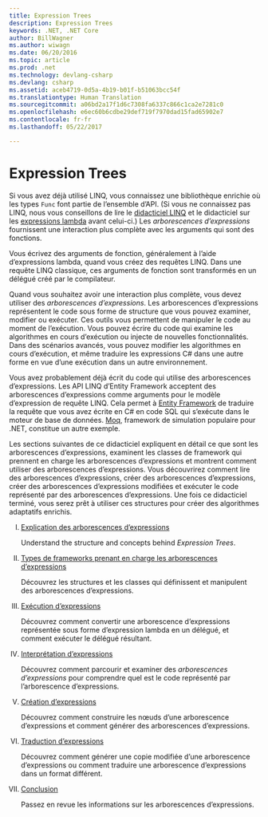 ```yaml
---
title: Expression Trees
description: Expression Trees
keywords: .NET, .NET Core
author: BillWagner
ms.author: wiwagn
ms.date: 06/20/2016
ms.topic: article
ms.prod: .net
ms.technology: devlang-csharp
ms.devlang: csharp
ms.assetid: aceb4719-0d5a-4b19-b01f-b51063bcc54f
ms.translationtype: Human Translation
ms.sourcegitcommit: a06bd2a17f1d6c7308fa6337c866c1ca2e7281c0
ms.openlocfilehash: e6ec60b6cdbe29def719f7970dad15fad65902e7
ms.contentlocale: fr-fr
ms.lasthandoff: 05/22/2017

---
```


# <a name="expression-trees"></a>Expression Trees

Si vous avez déjà utilisé LINQ, vous connaissez une bibliothèque enrichie où les types `Func` font partie de l’ensemble d’API. (Si vous ne connaissez pas LINQ, nous vous conseillons de lire le [didacticiel LINQ](linq/index.md) et le didacticiel sur les [expressions lambda](lambda-expressions.md) avant celui-ci.) Les *arborescences d’expressions* fournissent une interaction plus complète avec les arguments qui sont des fonctions.

Vous écrivez des arguments de fonction, généralement à l’aide d’expressions lambda, quand vous créez des requêtes LINQ. Dans une requête LINQ classique, ces arguments de fonction sont transformés en un délégué créé par le compilateur. 

Quand vous souhaitez avoir une interaction plus complète, vous devez utiliser des *arborescences d’expressions*.
Les arborescences d’expressions représentent le code sous forme de structure que vous pouvez examiner, modifier ou exécuter. Ces outils vous permettent de manipuler le code au moment de l’exécution. Vous pouvez écrire du code qui examine les algorithmes en cours d’exécution ou injecte de nouvelles fonctionnalités. Dans des scénarios avancés, vous pouvez modifier les algorithmes en cours d’exécution, et même traduire les expressions C# dans une autre forme en vue d’une exécution dans un autre environnement.

Vous avez probablement déjà écrit du code qui utilise des arborescences d’expressions. Les API LINQ d’Entity Framework acceptent des arborescences d’expressions comme arguments pour le modèle d’expression de requête LINQ.
Cela permet à [Entity Framework](http://docs.efproject.net/en/latest/) de traduire la requête que vous avez écrite en C# en code SQL qui s’exécute dans le moteur de base de données. [Moq](https://github.com/Moq/moq), framework de simulation populaire pour .NET, constitue un autre exemple.

Les sections suivantes de ce didacticiel expliquent en détail ce que sont les arborescences d’expressions, examinent les classes de framework qui prennent en charge les arborescences d’expressions et montrent comment utiliser des arborescences d’expressions. Vous découvrirez comment lire des arborescences d’expressions, créer des arborescences d’expressions, créer des arborescences d’expressions modifiées et exécuter le code représenté par des arborescences d’expressions. Une fois ce didacticiel terminé, vous serez prêt à utiliser ces structures pour créer des algorithmes adaptatifs enrichis.
<style type="text/css"> ol { list-style-type: upper-roman; } </style>
1. [Explication des arborescences d’expressions](expression-trees-explained.md)

    Understand the structure and concepts behind *Expression Trees*.
    
2. [Types de frameworks prenant en charge les arborescences d’expressions](expression-classes.md)
    
    Découvrez les structures et les classes qui définissent et manipulent des arborescences d’expressions.
    
3. [Exécution d’expressions](expression-trees-execution.md)

    Découvrez comment convertir une arborescence d’expressions représentée sous forme d’expression lambda en un délégué, et comment exécuter le délégué résultant.

4. [Interprétation d’expressions](expression-trees-interpreting.md)

    Découvrez comment parcourir et examiner des *arborescences d’expressions* pour comprendre quel est le code représenté par l’arborescence d’expressions.

5. [Création d’expressions](expression-trees-building.md)

    Découvrez comment construire les nœuds d’une arborescence d’expressions et comment générer des arborescences d’expressions.

6. [Traduction d’expressions](expression-trees-translating.md)

    Découvrez comment générer une copie modifiée d’une arborescence d’expressions ou comment traduire une arborescence d’expressions dans un format différent.

7. [Conclusion](expression-trees-summary.md)

    Passez en revue les informations sur les arborescences d’expressions.
    

